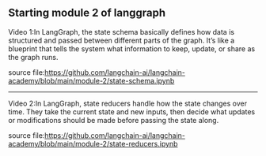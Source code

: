 Starting module 2 of langgraph
--

Video 1:In LangGraph, the state schema basically defines how data is structured and passed between different parts of the graph. It’s like a blueprint that tells the system what information to keep, update, or share as the graph runs.

source file:https://github.com/langchain-ai/langchain-academy/blob/main/module-2/state-schema.ipynb

---

Video 2:In LangGraph, state reducers handle how the state changes over time. They take the current state and new inputs, then decide what updates or modifications should be made before passing the state along.


source file:https://github.com/langchain-ai/langchain-academy/blob/main/module-2/state-reducers.ipynb
